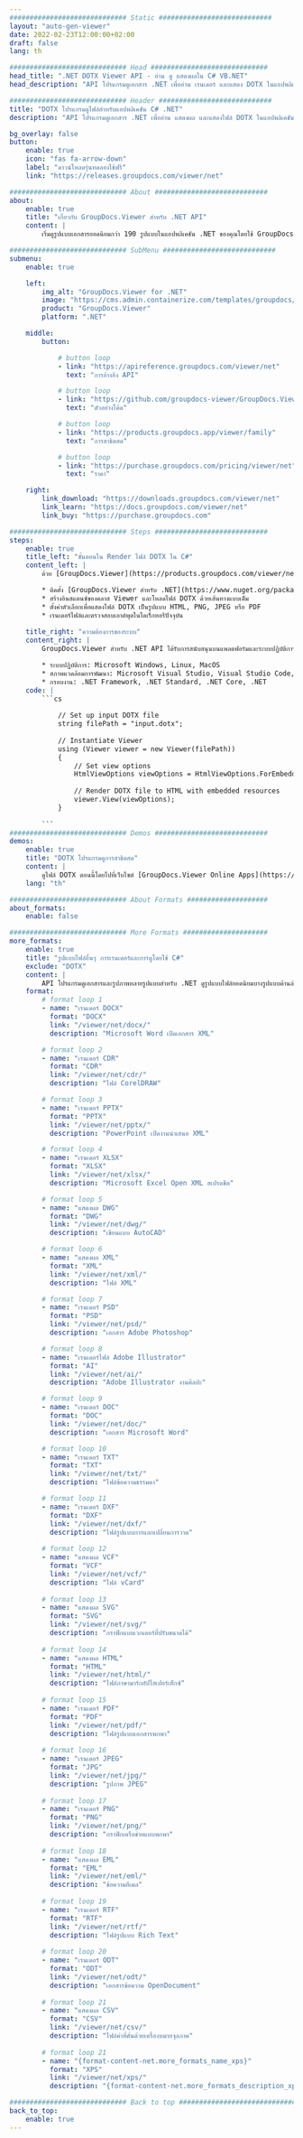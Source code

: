 ```yaml
---
############################# Static ############################
layout: "auto-gen-viewer"
date: 2022-02-23T12:00:00+02:00
draft: false
lang: th

############################# Head #############################
head_title: ".NET DOTX Viewer API - อ่าน ดู แสดงผลใน C# VB.NET"
head_description: "API โปรแกรมดูเอกสาร .NET เพื่ออ่าน เรนเดอร์ และแสดง DOTX ในแอปพลิเคชัน C#, ASP.NET, VB.NET และ .NET Core ทุกประเภท"

############################# Header ############################
title: "DOTX โปรแกรมดูไฟล์สำหรับแอปพลิเคชัน C# .NET" 
description: "API โปรแกรมดูเอกสาร .NET เพื่ออ่าน แสดงผล และแสดงไฟล์ DOTX ในแอปพลิเคชัน C#, ASP.NET, VB.NET และ .NET Core ทุกประเภท ดูไฟล์ที่เรนเดอร์ด้วยการจัดรูปแบบและเค้าโครงจริงใน HTML5, PDF หรือเป็นรูปภาพโดยใช้โค้ดไม่กี่บรรทัด" 

bg_overlay: false
button:
    enable: true
    icon: "fas fa-arrow-down"
    label: "ดาวน์โหลดรุ่นทดลองใช้ฟรี"
    link: "https://releases.groupdocs.com/viewer/net"

############################# About ############################
about:
    enable: true
    title: "เกี่ยวกับ GroupDocs.Viewer สำหรับ .NET API" 
    content: |
        เริ่มดูรูปแบบเอกสารยอดนิยมกว่า 190 รูปแบบในแอปพลิเคชัน .NET ของคุณโดยใช้ GroupDocs.Viewer สำหรับ .NET API โดยเพิ่มโค้ดสองสามบรรทัด นักพัฒนาสามารถแสดง PDF, Word Processing, Excel Spreadsheet, Presentation, Visio, Project, Outlook และรูปแบบเอกสารยอดนิยมอื่นๆ ในโหมด HTML5 รูปภาพ หรือ PDF ได้อย่างง่ายดาย การแสดงเอกสารทำได้รวดเร็ว เหมือนกับไฟล์ต้นฉบับ และไม่ต้องติดตั้งซอฟต์แวร์เพิ่มเติมหรือไลบรารีภายนอกอื่นใด

############################# SubMenu ############################
submenu:
    enable: true

    left:
        img_alt: "GroupDocs.Viewer for .NET"
        image: "https://cms.admin.containerize.com/templates/groupdocs/images/product-logos/90x90-noborder/groupdocs-viewer-net.png"
        product: "GroupDocs.Viewer"
        platform: ".NET"

    middle:
        button:

            # button loop
            - link: "https://apireference.groupdocs.com/viewer/net"
              text: "การอ้างอิง API"

            # button loop
            - link: "https://github.com/groupdocs-viewer/GroupDocs.Viewer-for-.NET"
              text: "ตัวอย่างโค้ด"

            # button loop
            - link: "https://products.groupdocs.app/viewer/family"
              text: "การสาธิตสด"

            # button loop
            - link: "https://purchase.groupdocs.com/pricing/viewer/net"
              text: "ราคา"

    right:
        link_download: "https://downloads.groupdocs.com/viewer/net"
        link_learn: "https://docs.groupdocs.com/viewer/net"
        link_buy: "https://purchase.groupdocs.com"

############################# Steps ############################
steps:
    enable: true
    title_left: "ขั้นตอนใน Render ไฟล์ DOTX ใน C#" 
    content_left: |
        ด้วย [GroupDocs.Viewer](https://products.groupdocs.com/viewer/net/) คุณสามารถแสดง DOTX เป็น HTML, JPEG, PNG หรือ PDF ในไม่กี่ขั้นตอน

        * ติดตั้ง [GroupDocs.Viewer สำหรับ .NET](https://www.nuget.org/packages/groupdocs.viewer) โดยใช้ตัวจัดการแพ็คเกจที่คุณชื่นชอบ 
        * สร้างอินสแตนซ์ของคลาส Viewer และโหลดไฟล์ DOTX ด้วยเส้นทางแบบเต็ม 
        * ตั้งค่าตัวเลือกเพื่อแสดงไฟล์ DOTX เป็นรูปแบบ HTML, PNG, JPEG หรือ PDF 
        * เรนเดอร์ไฟล์และตรวจสอบเอาต์พุตในไดเร็กทอรีปัจจุบัน 
        
    title_right: "ความต้องการของระบบ" 
    content_right: |
        GroupDocs.Viewer สำหรับ .NET API ได้รับการสนับสนุนบนแพลตฟอร์มและระบบปฏิบัติการหลักทั้งหมด ก่อนดำเนินการโค้ดด้านล่าง โปรดตรวจสอบว่าคุณได้ติดตั้งข้อกำหนดเบื้องต้นต่อไปนี้ในระบบของคุณแล้ว

        * ระบบปฏิบัติการ: Microsoft Windows, Linux, MacOS 
        * สภาพแวดล้อมการพัฒนา: Microsoft Visual Studio, Visual Studio Code, .NET CLI 
        * กรอบงาน: .NET Framework, .NET Standard, .NET Core, .NET 
    code: |
        ```cs
                        
            // Set up input DOTX file
            string filePath = "input.dotx";
        
            // Instantiate Viewer
            using (Viewer viewer = new Viewer(filePath))
            {
            	// Set view options 
            	HtmlViewOptions viewOptions = HtmlViewOptions.ForEmbeddedResources();
                    
            	// Render DOTX file to HTML with embedded resources
            	viewer.View(viewOptions);
            }
             
        ```
############################# Demos ############################
demos:
    enable: true
    title: "DOTX โปรแกรมดูการสาธิตสด"
    content: |
        ดูไฟล์ DOTX ตอนนี้โดยไปที่เว็บไซต์ [GroupDocs.Viewer Online Apps](https://products.groupdocs.app/viewer/dotx)
    lang: "th"

############################# About Formats ####################
about_formats:
    enable: false

############################# More Formats #####################
more_formats:
    enable: true
    title: "รูปแบบไฟล์อื่นๆ การเรนเดอร์และการดูโดยใช้ C#"
    exclude: "DOTX"
    content: |
        API โปรแกรมดูเอกสารและรูปภาพหลายรูปแบบสำหรับ .NET ดูรูปแบบไฟล์ยอดนิยมบางรูปแบบด้านล่างโดยไม่ต้องใช้โปรแกรมดูภายนอก
    format: 
        # format loop 1
        - name: "เรนเดอร์ DOCX"
          format: "DOCX"
          link: "/viewer/net/docx/"
          description: "Microsoft Word เปิดเอกสาร XML" 

        # format loop 2
        - name: "เรนเดอร์ CDR" 
          format: "CDR"
          link: "/viewer/net/cdr/"
          description: "ไฟล์ CorelDRAW" 

        # format loop 3
        - name: "เรนเดอร์ PPTX"
          format: "PPTX"
          link: "/viewer/net/pptx/"
          description: "PowerPoint เปิดงานนำเสนอ XML" 

        # format loop 4
        - name: "เรนเดอร์ XLSX"
          format: "XLSX"
          link: "/viewer/net/xlsx/"
          description: "Microsoft Excel Open XML สเปรดชีต" 

        # format loop 5
        - name: "แสดงผล DWG"
          format: "DWG"
          link: "/viewer/net/dwg/"
          description: "เขียนแบบ AutoCAD"

        # format loop 6
        - name: "แสดงผล XML"
          format: "XML"
          link: "/viewer/net/xml/"
          description: "ไฟล์ XML"

        # format loop 7
        - name: "เรนเดอร์ PSD"
          format: "PSD"
          link: "/viewer/net/psd/"
          description: "เอกสาร Adobe Photoshop"

        # format loop 8
        - name: "เรนเดอร์ไฟล์ Adobe Illustrator"
          format: "AI"
          link: "/viewer/net/ai/"
          description: "Adobe Illustrator งานศิลปะ"

        # format loop 9
        - name: "เรนเดอร์ DOC"
          format: "DOC"
          link: "/viewer/net/doc/"
          description: "เอกสาร Microsoft Word" 

        # format loop 10
        - name: "เรนเดอร์ TXT" 
          format: "TXT"
          link: "/viewer/net/txt/"
          description: "ไฟล์ข้อความธรรมดา" 

        # format loop 11
        - name: "เรนเดอร์ DXF" 
          format: "DXF"
          link: "/viewer/net/dxf/"
          description: "ไฟล์รูปแบบการแลกเปลี่ยนการวาด"  
          
        # format loop 12
        - name: "แสดงผล VCF"
          format: "VCF"
          link: "/viewer/net/vcf/"
          description: "ไฟล์ vCard"  
              
        # format loop 13
        - name: "แสดงผล SVG"
          format: "SVG"
          link: "/viewer/net/svg/"
          description: "กราฟิกแบบเวกเตอร์ที่ปรับขนาดได้" 
          
        # format loop 14
        - name: "แสดงผล HTML"
          format: "HTML"
          link: "/viewer/net/html/"
          description: "ไฟล์ภาษามาร์กอัปไฮเปอร์เท็กซ์" 
          
        # format loop 15
        - name: "เรนเดอร์ PDF"
          format: "PDF"
          link: "/viewer/net/pdf/"
          description: "ไฟล์รูปแบบเอกสารพกพา"
          
        # format loop 16
        - name: "เรนเดอร์ JPEG"
          format: "JPG"
          link: "/viewer/net/jpg/"
          description: "รูปภาพ JPEG"
          
        # format loop 17
        - name: "เรนเดอร์ PNG"
          format: "PNG"
          link: "/viewer/net/png/"
          description: "กราฟิกเครือข่ายแบบพกพา" 
          
        # format loop 18
        - name: "แสดงผล EML"
          format: "EML"
          link: "/viewer/net/eml/"
          description: "ข้อความอีเมล" 
          
        # format loop 19
        - name: "เรนเดอร์ RTF"
          format: "RTF"
          link: "/viewer/net/rtf/"
          description: "ไฟล์รูปแบบ Rich Text" 
          
        # format loop 20
        - name: "เรนเดอร์ ODT"
          format: "ODT"
          link: "/viewer/net/odt/"
          description: "เอกสารข้อความ OpenDocument" 
          
        # format loop 21
        - name: "แสดงผล CSV"
          format: "CSV"
          link: "/viewer/net/csv/"
          description: "ไฟล์ค่าที่คั่นด้วยเครื่องหมายจุลภาค" 
          
        # format loop 21
        - name: "{format-content-net.more_formats_name_xps}"
          format: "XPS"
          link: "/viewer/net/xps/"
          description: "{format-content-net.more_formats_description_xps}" 

############################# Back to top ###############################
back_to_top:
    enable: true
---
```

